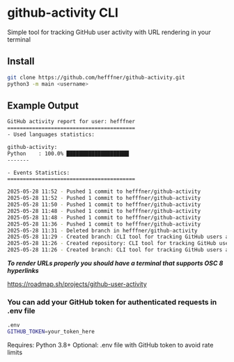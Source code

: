 # github-activity CLI
Simple tool for tracking GitHub user activity with URL rendering in your terminal
## Install
```bash
git clone https://github.com/hefffner/github-activity.git
python3 -m main <username>
```

## Example Output

```bash
GitHub activity report for user: hefffner
=========================================
- Used languages statistics:

github-activity: 
Python    : 100.0% ████████████████████
-------

- Events Statistics:
=========================================

2025-05-28 11:52 - Pushed 1 commit to hefffner/github-activity
2025-05-28 11:52 - Pushed 1 commit to hefffner/github-activity
2025-05-28 11:50 - Pushed 1 commit to hefffner/github-activity
2025-05-28 11:48 - Pushed 1 commit to hefffner/github-activity
2025-05-28 11:48 - Pushed 1 commit to hefffner/github-activity
2025-05-28 11:36 - Pushed 1 commit to hefffner/github-activity
2025-05-28 11:31 - Deleted branch in hefffner/github-activity
2025-05-28 11:29 - Created branch: CLI tool for tracking GitHub users activity in hefffner/github-activity
2025-05-28 11:26 - Created repository: CLI tool for tracking GitHub users activity in hefffner/github-activity
2025-05-28 11:26 - Created branch: CLI tool for tracking GitHub users activity in hefffner/github-activity

```

***To render URLs properly you should have a terminal that supports OSC 8 hyperlinks***

https://roadmap.sh/projects/github-user-activity

### You can add your GitHub token for authenticated requests in .env file
```bash
.env
GITHUB_TOKEN=your_token_here
```

Requires: Python 3.8+
Optional: .env file with GitHub token to avoid rate limits

